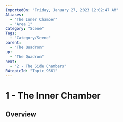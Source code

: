 ```yaml
---
ImportedOn: "Friday, January 27, 2023 12:02:47 AM"
Aliases:
  - "The Inner Chamber"
  - "Area 1"
Category: "Scene"
Tags:
  - "Category/Scene"
parent:
  - "The Quadron"
up:
  - "The Quadron"
next:
  - "2 - The Side Chambers"
RWtopicId: "Topic_9661"
---
```

# 1 - The Inner Chamber
## Overview
